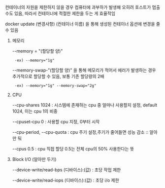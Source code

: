 컨테이너의 자원을 제한하지 않을 경우 컴퓨터에 과부하가 발생해 오히려 호스트가 멈출 수도 있음, 따라서 컨테이너에 적절한 제한을 두는 게 효율적임

docker update (변경사항) (컨테이너 이름) 을 통해 생성된 컨테이너 옵션에 변경을 줄 수 있음

1. 메모리

    --memory = "(할당할 양)"

        -ex) --memory="1g"
    
    --memory-swap-"(할당할 양)" 을 통해 메모리가 적어서 에러가 발생하는 경우 추가적으로 할당할 수 있음, 보통 기존 할당량의 2배

        -ex) --memory="1g" --memory-swap="2g"

2. CPU

    --cpu-shares 1024 : 시스템에 존재하는 cpu 중 얼마나 사용할지 설정, default 1024, 이는 cpu 1의 비중

    --cpuset-cpu 0 : 사용할 cpu 지정, 0부터 시작

    --cpu-period, --cpu-quota : cpu 주기 설정,주기가 줄어들면 성능 감소 :: 알아만 둬

    --cpus 0.5 : cpu 직접 할당 0.5는 전체 cpu의 50% 사용한다는 뜻

3. Block I/O (알아만 두기)

    --device-write/read-bps (디바이스):(값) : 초당 작업 제한

    --device-write/read-iops (디바이스):(값) : 초당 i/o 제한
